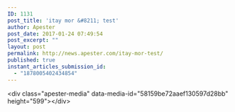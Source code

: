 ```yaml
---
ID: 1131
post_title: 'itay mor &#8211; test'
author: Apester
post_date: 2017-01-24 07:49:54
post_excerpt: ""
layout: post
permalink: http://news.apester.com/itay-mor-test/
published: true
instant_articles_submission_id:
  - "1878005402434854"
---
```

&lt;div class="apester-media" data-media-id="58159be72aaef130597d28bb" height="599"&gt;&lt;/div&gt;